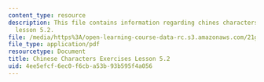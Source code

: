 ```yaml
---
content_type: resource
description: This file contains information regarding chines characters exercises
  lesson 5.2.
file: /media/https%3A/open-learning-course-data-rc.s3.amazonaws.com/21g-107-chinese-i-streamlined-fall-2014/4ee5efcf6ec0f6cba53b93b595f4a056_MIT21G_107F14_L5_st2_5.2.pdf
file_type: application/pdf
resourcetype: Document
title: Chinese Characters Exercises Lesson 5.2
uid: 4ee5efcf-6ec0-f6cb-a53b-93b595f4a056
---
```

